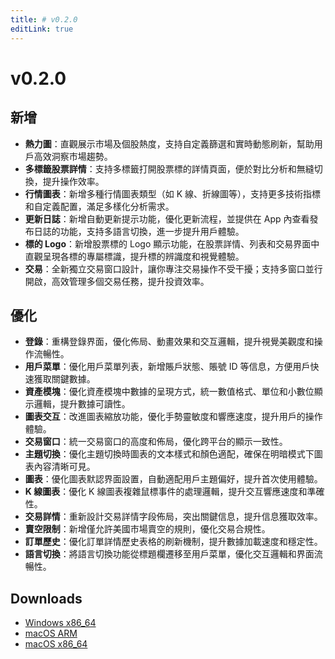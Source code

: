 ```yaml
---
title: # v0.2.0
editLink: true
---
```


# v0.2.0

## 新增

- **熱力圖**：直觀展示市場及個股熱度，支持自定義篩選和實時動態刷新，幫助用戶高效洞察市場趨勢。
- **多標籤股票詳情**：支持多標籤打開股票標的詳情頁面，便於對比分析和無縫切換，提升操作效率。
- **行情圖表**：新增多種行情圖表類型（如 K 線、折線圖等），支持更多技術指標和自定義配置，滿足多樣化分析需求。
- **更新日誌**：新增自動更新提示功能，優化更新流程，並提供在 App 內查看發布日誌的功能，支持多語言切換，進一步提升用戶體驗。
- **標的 Logo**：新增股票標的 Logo 顯示功能，在股票詳情、列表和交易界面中直觀呈現各標的專屬標識，提升標的辨識度和視覺體驗。
- **交易**：全新獨立交易窗口設計，讓你專注交易操作不受干擾；支持多窗口並行開啟，高效管理多個交易任務，提升投資效率。

## 優化

- **登錄**：重構登錄界面，優化佈局、動畫效果和交互邏輯，提升視覺美觀度和操作流暢性。
- **用戶菜單**：優化用戶菜單列表，新增賬戶狀態、賬號 ID 等信息，方便用戶快速獲取關鍵數據。
- **資產模塊**：優化資產模塊中數據的呈現方式，統一數值格式、單位和小數位顯示邏輯，提升數據可讀性。
- **圖表交互**：改進圖表縮放功能，優化手勢靈敏度和響應速度，提升用戶的操作體驗。
- **交易窗口**：統一交易窗口的高度和佈局，優化跨平台的顯示一致性。
- **主題切換**：優化主題切換時圖表的文本樣式和顏色適配，確保在明暗模式下圖表內容清晰可見。
- **圖表**：優化圖表默認界面設置，自動適配用戶主題偏好，提升首次使用體驗。
- **K 線圖表**：優化 K 線圖表複雜鼠標事件的處理邏輯，提升交互響應速度和準確性。
- **交易詳情**：重新設計交易詳情字段佈局，突出關鍵信息，提升信息獲取效率。
- **賣空限制**：新增僅允許美國市場賣空的規則，優化交易合規性。
- **訂單歷史**：優化訂單詳情歷史表格的刷新機制，提升數據加載速度和穩定性。
- **語言切換**：將語言切換功能從標題欄遷移至用戶菜單，優化交互邏輯和界面流暢性。

## Downloads

- [Windows x86_64](https://assets.lbkrs.com/github/release/longbridge-desktop/stable/longbridge-v0.2.0-windows-x86_64.exe)
- [macOS ARM](https://assets.lbkrs.com/github/release/longbridge-desktop/stable/longbridge-v0.2.0-macos-aarch64.dmg)
- [macOS x86_64](https://assets.lbkrs.com/github/release/longbridge-desktop/stable/longbridge-v0.2.0-macos-x86_64.dmg)